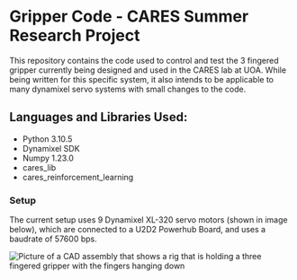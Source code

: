 # Gripper Code - CARES Summer Research Project 

This repository contains the code used to control and test the 3 fingered gripper currently being designed and used in the CARES lab at UOA. 
While being written for this specific system, it also intends to be applicable to many dynamixel servo systems with small changes to the code.   
 
## Languages and Libraries Used: 

- Python 3.10.5
- Dynamixel SDK 
- Numpy 1.23.0 
- cares_lib
- cares_reinforcement_learning

### Setup 

The current setup uses 9 Dynamixel XL-320 servo motors (shown in image below), which are connected to a U2D2 Powerhub Board, and uses a baudrate of 57600 bps. 

![Picture of a CAD assembly that shows a rig that is holding a three fingered gripper with the fingers hanging down](https://user-images.githubusercontent.com/105029122/205157459-ef70f9fb-dcea-464a-af8a-14d66047497a.png)






